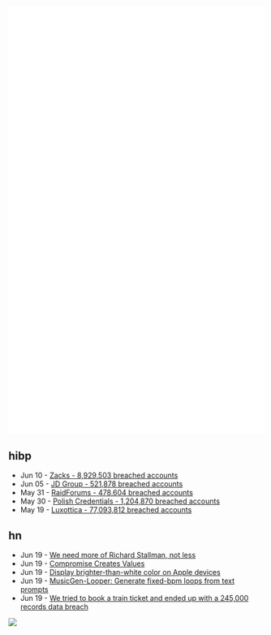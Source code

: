 ![Metrics](https://raw.githubusercontent.com/phixion/phixion/master/metrics.svg)

## hibp

<!--
for https://github.com/phixion/phixion/blob/main/.github/workflows/feeds.yml
-->
<!--START_SECTION:haveibeenpwnd-->
- Jun 10 - [Zacks - 8,929,503 breached accounts](https://haveibeenpwned.com/PwnedWebsites#Zacks)
- Jun 05 - [JD Group - 521,878 breached accounts](https://haveibeenpwned.com/PwnedWebsites#JDGroup)
- May 31 - [RaidForums - 478,604 breached accounts](https://haveibeenpwned.com/PwnedWebsites#RaidForums)
- May 30 - [Polish Credentials - 1,204,870 breached accounts](https://haveibeenpwned.com/PwnedWebsites#PolishCredentials)
- May 19 - [Luxottica - 77,093,812 breached accounts](https://haveibeenpwned.com/PwnedWebsites#Luxottica)
<!--END_SECTION:haveibeenpwnd-->

## hn

<!--
for https://github.com/phixion/phixion/blob/main/.github/workflows/feeds.yml
-->
<!--START_SECTION:hn-->
- Jun 19 - [We need more of Richard Stallman, not less](https://ploum.net/2023-06-19-more-rms.html)
- Jun 19 - [Compromise Creates Values](https://blog.briankitano.com/compromise-values/)
- Jun 19 - [Display brighter-than-white color on Apple devices](https://github.com/dtinth/superwhite)
- Jun 19 - [MusicGen-Looper: Generate fixed-bpm loops from text prompts](https://replicate.com/andreasjansson/musicgen-looper)
- Jun 19 - [We tried to book a train ticket and ended up with a 245,000 records data breach](https://zerforschung.org/posts/freundschaftspass-en/)
<!--END_SECTION:hn-->

<!--
for https://yhype.me
-->
![](https://hit.yhype.me/github/profile?user_id=13013670)
